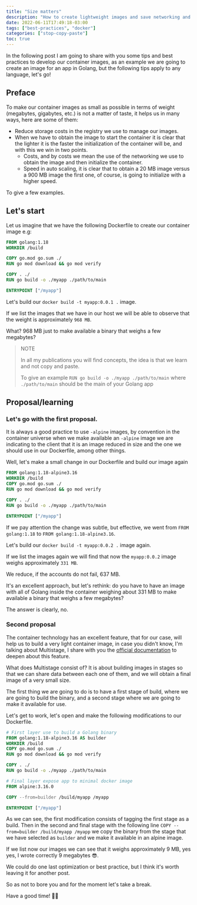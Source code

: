 ```yaml
---
title: "Size matters"
description: "How to create lightweight images and save networking and storage transfer."
date: 2022-06-11T17:49:18-03:00
tags: ["best-practices", "docker"]
categories: ["stop-copy-paste"]
toc: true
---
```

In the following post I am going to share with you some tips and best practices to develop our container images, 
as an example we are going to create an image for an app in Golang, but the following tips apply to any language, let's go!

## Preface

To make our container images as small as possible in terms of weight (megabytes, gigabytes, etc.) 
is not a matter of taste, it helps us in many ways, here are some of them:
- Reduce storage costs in the registry we use to manage our images.
- When we have to obtain the image to start the container it is clear that the lighter it is the faster the 
initialization of the container will be, and with this we win in two points.
  - Costs, and by costs we mean the use of the networking we use to obtain the image and then initialize the container.
  - Speed in auto scaling, it is clear that to obtain a 20 MB image versus a 900 MB image the first one, of course, 
  is going to initialize with a higher speed.

To give a few examples.

## Let's start

Let us imagine that we have the following Dockerfile to create our container image e.g:

```dockerfile
FROM golang:1.18
WORKDIR /build

COPY go.mod go.sum ./
RUN go mod download && go mod verify

COPY . ./
RUN go build -o ./myapp ./path/to/main

ENTRYPOINT ["/myapp"]
```
Let's build our `docker build -t myapp:0.0.1 .` image.

If we list the images that we have in our host we will be able to observe that the weight is approximately `968 MB`.

What? 968 MB just to make available a binary that weighs a few megabytes?

>NOTE
> 
> In all my publications you will find concepts, the idea is that we learn and not copy and paste.
> 
> To give an example `RUN go build -o ./myapp ./path/to/main` where `./path/to/main` should be the main of 
> your Golang app

## Proposal/learning

### Let's go with the first proposal.

It is always a good practice to use `-alpine` images, by convention in the container universe when we make available 
an `-alpine` image we are indicating to the client that it is an image reduced in size and the one we should use in 
our Dockerfile, among other things.

Well, let's make a small change in our Dockerfile and build our image again

```dockerfile
FROM golang:1.18-alpine3.16
WORKDIR /build
COPY go.mod go.sum ./
RUN go mod download && go mod verify

COPY . ./
RUN go build -o ./myapp ./path/to/main

ENTRYPOINT ["/myapp"]
```

If we pay attention the change was subtle, but effective, we went from `FROM golang:1.18` to 
`FROM golang:1.18-alpine3.16`.

Let's build our `docker build -t myapp:0.0.2 .` image again. 

If we list the images again we will find that now the `myapp:0.0.2` image weighs approximately `331 MB`.

We reduce, if the accounts do not fail, 637 MB.

It's an excellent approach, but let's rethink: do you have to have an image with all of Golang inside 
the container weighing about 331 MB to make available a binary that weighs a few megabytes?

The answer is clearly, no.

### Second proposal

The container technology has an excellent feature, that for our case, will help us to build a very light 
container image, in case you didn't know, I'm talking about Multistage, I share with you the 
[official documentation](https://docs.docker.com/develop/develop-images/multistage-build/) 
to deepen about this feature.

What does Multistage consist of? It is about building images in stages so that we can share data between each 
one of them, and we will obtain a final image of a very small size.

The first thing we are going to do is to have a first stage of build, where we are going to build the binary, 
and a second stage where we are going to make it available for use.

Let's get to work, let's open and make the following modifications to our Dockerfile.

```dockerfile
# First layer use to build a Golang binary
FROM golang:1.18-alpine3.16 AS builder
WORKDIR /build
COPY go.mod go.sum ./
RUN go mod download && go mod verify

COPY . ./
RUN go build -o ./myapp ./path/to/main

# Final layer expose app to minimal docker image
FROM alpine:3.16.0

COPY --from=builder /build/myapp /myapp

ENTRYPOINT ["/myapp"]
```

As we can see, the first modification consists of tagging the first stage as a build.
Then in the second and final stage with the following line `COPY --from=builder /build/myapp /myapp` we copy 
the binary from the stage that we have selected as `builder` and we make it available in an alpine image.

If we list now our images we can see that it weighs approximately 9 MB, yes yes, 
I wrote correctly 9 megabytes 😎.

We could do one last optimization or best practice, but I think it's worth leaving it for another post.

So as not to bore you and for the moment let's take a break.

Have a good time! 👋🏽
